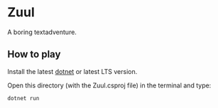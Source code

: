 # Zuul

A boring textadventure.

## How to play

Install the latest [dotnet](https://dotnet.microsoft.com/en-us/download) or latest LTS version.     

Open this directory (with the Zuul.csproj file) in the terminal and type:

```
dotnet run
```
